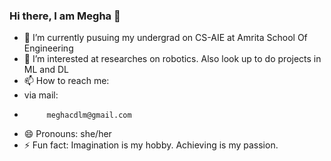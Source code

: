 ### Hi there, I am Megha 👋

- 🔭 I’m currently pusuing my undergrad on CS-AIE at Amrita School Of Engineering
- 🌱 I’m interested at researches on robotics. Also look up to do projects in ML and DL
- 📫 How to reach me: 
- via mail: 
-          meghacdlm@gmail.com 
- 😄 Pronouns: she/her
- ⚡ Fun fact: Imagination is my hobby. Achieving is my passion.


